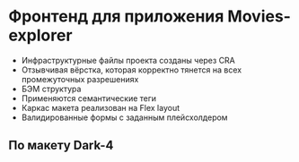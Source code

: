 # Фронтенд для приложения Movies-explorer

* Инфраструктурные файлы проекта созданы через CRA
* Отзывчивая вёрстка, которая корректно тянется на всех промежуточных разрешениях
* БЭМ структура
* Применяются семантические теги
* Каркас макета реализован на Flex layout
* Валидированные формы с заданным плейсхолдером

## По макету Dark-4